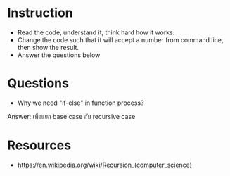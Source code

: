 ﻿# Instruction
* Read the code, understand it, think hard how it works.
* Change the code such that it will accept a number from command line, then show the result.
* Answer the questions below

# Questions
* Why we need "if-else" in function process?

Answer: เพื่อแยก base case กับ recursive case


# Resources
* https://en.wikipedia.org/wiki/Recursion_(computer_science)